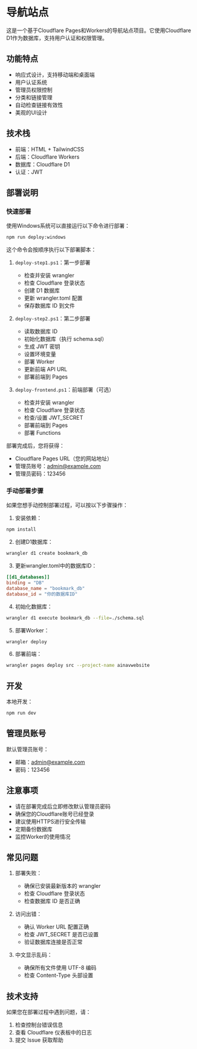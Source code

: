 # 导航站点

这是一个基于Cloudflare Pages和Workers的导航站点项目。它使用Cloudflare D1作为数据库，支持用户认证和权限管理。

## 功能特点

- 响应式设计，支持移动端和桌面端
- 用户认证系统
- 管理员权限控制
- 分类和链接管理
- 自动检查链接有效性
- 美观的UI设计

## 技术栈

- 前端：HTML + TailwindCSS
- 后端：Cloudflare Workers
- 数据库：Cloudflare D1
- 认证：JWT

## 部署说明

### 快速部署

使用Windows系统可以直接运行以下命令进行部署：
```bash
npm run deploy:windows
```

这个命令会按顺序执行以下部署脚本：

1. `deploy-step1.ps1`：第一步部署
   - 检查并安装 wrangler
   - 检查 Cloudflare 登录状态
   - 创建 D1 数据库
   - 更新 wrangler.toml 配置
   - 保存数据库 ID 到文件

2. `deploy-step2.ps1`：第二步部署
   - 读取数据库 ID
   - 初始化数据库（执行 schema.sql）
   - 生成 JWT 密钥
   - 设置环境变量
   - 部署 Worker
   - 更新前端 API URL
   - 部署前端到 Pages

3. `deploy-frontend.ps1`：前端部署（可选）
   - 检查并安装 wrangler
   - 检查 Cloudflare 登录状态
   - 检查/设置 JWT_SECRET
   - 部署前端到 Pages
   - 部署 Functions

部署完成后，您将获得：
- Cloudflare Pages URL（您的网站地址）
- 管理员账号：admin@example.com
- 管理员密码：123456

### 手动部署步骤

如果您想手动控制部署过程，可以按以下步骤操作：

1. 安装依赖：
```bash
npm install
```

2. 创建D1数据库：
```bash
wrangler d1 create bookmark_db
```

3. 更新wrangler.toml中的数据库ID：
```toml
[[d1_databases]]
binding = "DB"
database_name = "bookmark_db"
database_id = "你的数据库ID"
```

4. 初始化数据库：
```bash
wrangler d1 execute bookmark_db --file=./schema.sql
```

5. 部署Worker：
```bash
wrangler deploy
```

6. 部署前端：
```bash
wrangler pages deploy src --project-name ainavwebsite
```

## 开发

本地开发：
```bash
npm run dev
```

## 管理员账号

默认管理员账号：
- 邮箱：admin@example.com
- 密码：123456

## 注意事项

- 请在部署完成后立即修改默认管理员密码
- 确保您的Cloudflare账号已经登录
- 建议使用HTTPS进行安全传输
- 定期备份数据库
- 监控Worker的使用情况

## 常见问题

1. 部署失败：
   - 确保已安装最新版本的 wrangler
   - 检查 Cloudflare 登录状态
   - 检查数据库 ID 是否正确

2. 访问出错：
   - 确认 Worker URL 配置正确
   - 检查 JWT_SECRET 是否已设置
   - 验证数据库连接是否正常

3. 中文显示乱码：
   - 确保所有文件使用 UTF-8 编码
   - 检查 Content-Type 头部设置

## 技术支持

如果您在部署过程中遇到问题，请：
1. 检查控制台错误信息
2. 查看 Cloudflare 仪表板中的日志
3. 提交 Issue 获取帮助